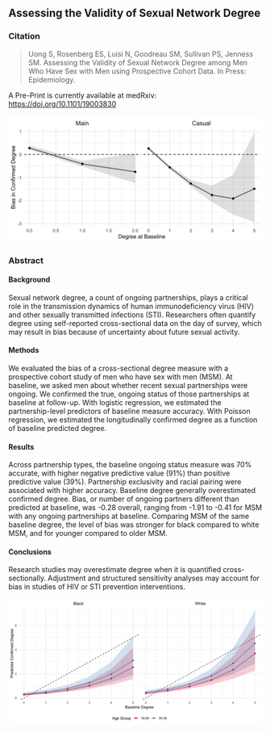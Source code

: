 ## Assessing the Validity of Sexual Network Degree


### Citation

> Uong S, Rosenberg ES, Luisi N, Goodreau SM, Sullivan PS, Jenness SM. Assessing the Validity of Sexual Network Degree among Men Who Have Sex with Men using Prospective Cohort Data. In Press: Epidemiology. 

A Pre-Print is currently available at medRxiv: https://doi.org/10.1101/19003830

![Figure 1](https://github.com/EpiModel/NetDegBias/blob/master/Fig1.jpg)

### Abstract

#### Background 	
Sexual network degree, a count of ongoing partnerships, plays a critical role in the transmission dynamics of human immunodeficiency virus (HIV) and other sexually transmitted infections (STI). Researchers often quantify degree using self-reported cross-sectional data on the day of survey, which may result in bias because of uncertainty about future sexual activity. 

#### Methods 	
We evaluated the bias of a cross-sectional degree measure with a prospective cohort study of men who have sex with men (MSM). At baseline, we asked men about whether recent sexual partnerships were ongoing. We confirmed the true, ongoing status of those partnerships at baseline at follow-up. With logistic regression, we estimated the partnership-level predictors of baseline measure accuracy. With Poisson regression, we estimated the longitudinally confirmed degree as a function of baseline predicted degree.

#### Results 	
Across partnership types, the baseline ongoing status measure was 70% accurate, with higher negative predictive value (91%) than positive predictive value (39%). Partnership exclusivity and racial pairing were associated with higher accuracy. Baseline degree generally overestimated confirmed degree. Bias, or number of ongoing partners different than predicted at baseline, was -0.28 overall, ranging from -1.91 to -0.41 for MSM with any ongoing partnerships at baseline. Comparing MSM of the same baseline degree, the level of bias was stronger for black compared to white MSM, and for younger compared to older MSM. 

#### Conclusions 	
Research studies may overestimate degree when it is quantified cross-sectionally. Adjustment and structured sensitivity analyses may account for bias in studies of HIV or STI prevention interventions.

![Figure 1](https://github.com/EpiModel/NetDegBias/blob/master/Fig2.jpg)

